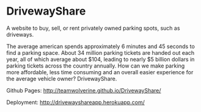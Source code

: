 # DrivewayShare
A website to buy, sell, or rent privately owned parking spots, such as driveways.

The average american spends approximately 6 minutes and 45 seconds to find a parking space. About 34 million parking tickets are handed out each year, all of which average about $104, leading to nearly $5 billion dollars in parking tickets across the country annually. How can we make parking more affordable, less time consuming and an overall easier experience for the average vehicle owner? DrivewayShare.

Github Pages:
http://teamwolverine.github.io/DrivewayShare/

Deployment:
http://drivewayshareapp.herokuapp.com/
